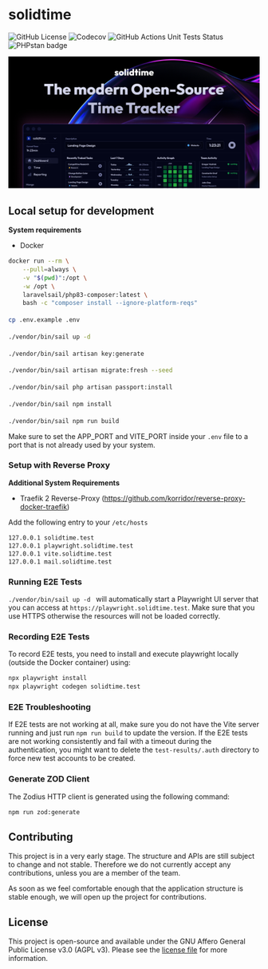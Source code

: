 # solidtime

![GitHub License](https://img.shields.io/github/license/solidtime-io/solidtime)
![Codecov](https://img.shields.io/codecov/c/github/solidtime-io/solidtime?style=flat-square&logo=codecov)
![GitHub Actions Unit Tests Status](https://img.shields.io/github/actions/workflow/status/solidtime-io/solidtime/phpunit?style=flat-square)
![PHPstan badge](https://img.shields.io/badge/PHPstan-Level_9-blue?style=flat-square&color=blue)

![Screenshot of the solidtime application with header: solidtime - The modern Open-Source Time Tracker](docs/solidtime-banner.png "solidtime Banner")

## Local setup for development

**System requirements**
 * Docker

```bash
docker run --rm \
    --pull=always \
    -v "$(pwd)":/opt \
    -w /opt \
    laravelsail/php83-composer:latest \
    bash -c "composer install --ignore-platform-reqs"

cp .env.example .env

./vendor/bin/sail up -d

./vendor/bin/sail artisan key:generate

./vendor/bin/sail artisan migrate:fresh --seed

./vendor/bin/sail php artisan passport:install

./vendor/bin/sail npm install

./vendor/bin/sail npm run build
```

Make sure to set the APP_PORT and VITE_PORT inside your `.env` file to a port that is not already used by your system.

### Setup with Reverse Proxy

**Additional System Requirements**
* Traefik 2 Reverse-Proxy (https://github.com/korridor/reverse-proxy-docker-traefik)

Add the following entry to your `/etc/hosts`

```
127.0.0.1 solidtime.test
127.0.0.1 playwright.solidtime.test
127.0.0.1 vite.solidtime.test
127.0.0.1 mail.solidtime.test
```

### Running E2E Tests

`./vendor/bin/sail up -d ` will automatically start a Playwright UI server that you can access at `https://playwright.solidtime.test`. 
Make sure that you use HTTPS otherwise the resources will not be loaded correctly.

### Recording E2E Tests

To record E2E tests, you need to install and execute playwright locally (outside the Docker container) using: 

```bash
npx playwright install
npx playwright codegen solidtime.test
``` 

### E2E Troubleshooting

If E2E tests are not working at all, make sure you do not have the Vite server running and just run `npm run build` to update the version.
If the E2E tests are not working consistently and fail with a timeout during the authentication, you might want to delete the `test-results/.auth` directory to force new test accounts to be created.

### Generate ZOD Client

The Zodius HTTP client is generated using the following command:

```bash
npm run zod:generate
```

## Contributing

This project is in a very early stage. The structure and APIs are still subject to change and not stable. 
Therefore we do not currently accept any contributions, unless you are a member of the team.

As soon as we feel comfortable enough that the application structure is stable enough, we will open up the project for contributions.

## License

This project is open-source and available under the GNU Affero General Public License v3.0 (AGPL v3). Please see the [license file](LICENSE.md) for more information.
